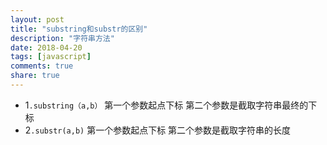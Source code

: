 ```yaml
---
layout: post
title: "substring和substr的区别"
description: "字符串方法"
date: 2018-04-20
tags: [javascript]
comments: true
share: true
---
```


- 1`.substring（a,b）`
第一个参数起点下标
第二个参数是截取字符串最终的下标 
- 2`.substr(a,b)`
第一个参数起点下标
第二个参数是截取字符串的长度
